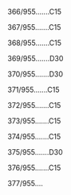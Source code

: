 366/955.......C15 


367/955.......C15 


368/955.......C15 


369/955.......D30 


370/955.......D30 


371/955.......C15 


372/955.......C15 


373/955.......C15 


374/955.......C15 


375/955.......D30 


376/955.......C15 


377/955.... 

